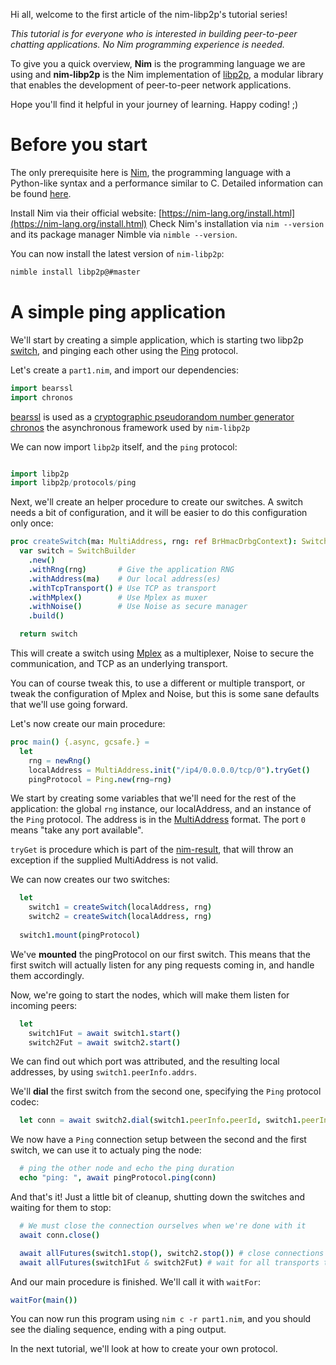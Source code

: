 Hi all, welcome to the first article of the nim-libp2p's tutorial series!

_This tutorial is for everyone who is interested in building peer-to-peer chatting applications. No Nim programming experience is needed._

To give you a quick overview, **Nim** is the programming language we are using and **nim-libp2p** is the Nim implementation of [libp2p](https://libp2p.io/), a modular library that enables the development of peer-to-peer network applications.

Hope you'll find it helpful in your journey of learning. Happy coding! ;)

# Before you start
The only prerequisite here is [Nim](https://nim-lang.org/), the programming language with a Python-like syntax and a performance similar to C. Detailed information can be found [here](https://nim-lang.org/docs/tut1.html).

Install Nim via their official website: [https://nim-lang.org/install.html](https://nim-lang.org/install.html)
Check Nim's installation via `nim --version` and its package manager Nimble via `nimble --version`.

You can now install the latest version of `nim-libp2p`:
```bash
nimble install libp2p@#master
```

# A simple ping application
We'll start by creating a simple application, which is starting two libp2p [switch](https://docs.libp2p.io/concepts/stream-multiplexing/#switch-swarm), and pinging each other using the [Ping](https://docs.libp2p.io/concepts/protocols/#ping) protocol.

Let's create a `part1.nim`, and import our dependencies:
```nim
import bearssl
import chronos
```
[bearssl](https://github.com/status-im/nim-bearssl) is used as a [cryptographic pseudorandom number generator](https://en.wikipedia.org/wiki/Cryptographically-secure_pseudorandom_number_generator)
[chronos](https://github.com/status-im/nim-chronos) the asynchronous framework used by `nim-libp2p`

We can now import `libp2p` itself, and the `ping` protocol:
```nim

import libp2p
import libp2p/protocols/ping
```

Next, we'll create an helper procedure to create our switches. A switch needs a bit of configuration, and it will be easier to do this configuration only once:
```nim
proc createSwitch(ma: MultiAddress, rng: ref BrHmacDrbgContext): Switch =
  var switch = SwitchBuilder
    .new()
    .withRng(rng)       # Give the application RNG
    .withAddress(ma)    # Our local address(es)
    .withTcpTransport() # Use TCP as transport
    .withMplex()        # Use Mplex as muxer
    .withNoise()        # Use Noise as secure manager
    .build()

  return switch
```
This will create a switch using [Mplex](https://docs.libp2p.io/concepts/stream-multiplexing/) as a multiplexer, Noise to secure the communication, and TCP as an underlying transport.

You can of course tweak this, to use a different or multiple transport, or tweak the configuration of Mplex and Noise, but this is some sane defaults that we'll use going forward.


Let's now create our main procedure:
```nim
proc main() {.async, gcsafe.} =
  let
    rng = newRng()
    localAddress = MultiAddress.init("/ip4/0.0.0.0/tcp/0").tryGet()
    pingProtocol = Ping.new(rng=rng)
```
We start by creating some variables that we'll need for the rest of the application: the global `rng` instance, our localAddress, and an instance of the `Ping` protocol. The address is in the [MultiAddress](https://github.com/multiformats/multiaddr) format. The port `0` means "take any port available".

`tryGet` is procedure which is part of the [nim-result](https://github.com/arnetheduck/nim-result/), that will throw an exception if the supplied MultiAddress is not valid.

We can now creates our two switches:
```nim
  let
    switch1 = createSwitch(localAddress, rng)
    switch2 = createSwitch(localAddress, rng)
    
  switch1.mount(pingProtocol)
```

We've **mounted** the pingProtocol on our first switch. This means that the first switch will actually listen for any ping requests coming in, and handle them accordingly.

Now, we're going to start the nodes, which will make them listen for incoming peers:
```nim
  let
    switch1Fut = await switch1.start()
    switch2Fut = await switch2.start()
```

We can find out which port was attributed, and the resulting local addresses, by using `switch1.peerInfo.addrs`.

We'll **dial** the first switch from the second one, specifying the `Ping` protocol codec:
```nim
  let conn = await switch2.dial(switch1.peerInfo.peerId, switch1.peerInfo.addrs, PingCodec)
```
We now have a `Ping` connection setup between the second and the first switch, we can use it to actualy ping the node:
```nim
  # ping the other node and echo the ping duration
  echo "ping: ", await pingProtocol.ping(conn)
```

And that's it! Just a little bit of cleanup, shutting down the switches and waiting for them to stop:
```nim
  # We must close the connection ourselves when we're done with it
  await conn.close()

  await allFutures(switch1.stop(), switch2.stop()) # close connections and shutdown all transports
  await allFutures(switch1Fut & switch2Fut) # wait for all transports to shutdown
```

And our main procedure is finished. We'll call it with `waitFor`:
```nim
waitFor(main())
```

You can now run this program using `nim c -r part1.nim`, and you should see the dialing sequence, ending with a ping output.

In the next tutorial, we'll look at how to create your own protocol.
